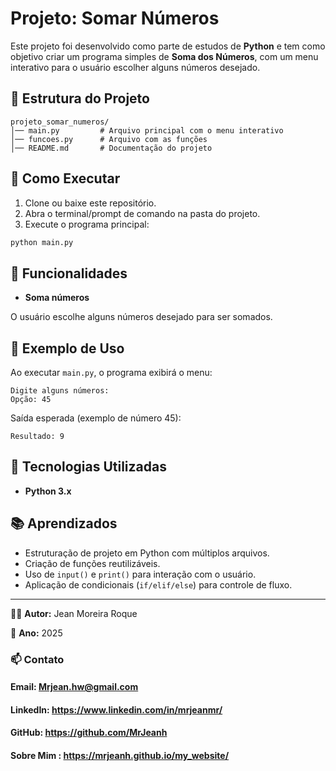# Projeto: Somar Números

Este projeto foi desenvolvido como parte de estudos de **Python** e tem
como objetivo criar um programa simples de **Soma dos Números**, com um menu interativo para o usuário escolher alguns números desejado.

## 📂 Estrutura do Projeto

    projeto_somar_numeros/
    │── main.py         # Arquivo principal com o menu interativo
    │── funcoes.py      # Arquivo com as funções
    │── README.md       # Documentação do projeto

## 🚀 Como Executar

1.  Clone ou baixe este repositório.
2.  Abra o terminal/prompt de comando na pasta do projeto.
3.  Execute o programa principal:

```bash
python main.py
```

## 📌 Funcionalidades

- **Soma números**

O usuário escolhe alguns números desejado para ser somados.

## 📖 Exemplo de Uso

Ao executar `main.py`, o programa exibirá o menu:

    Digite alguns números:
    Opção: 45

Saída esperada (exemplo de número 45):

    Resultado: 9

## 🔧 Tecnologias Utilizadas

- **Python 3.x**

## 📚 Aprendizados

- Estruturação de projeto em Python com múltiplos arquivos.
- Criação de funções reutilizáveis.
- Uso de `input()` e `print()` para interação com o usuário.
- Aplicação de condicionais (`if/elif/else`) para controle de fluxo.

---

👨‍💻 **Autor:** Jean Moreira Roque

📅 **Ano:** 2025

### 📫 Contato

#### Email: Mrjean.hw@gmail.com

#### LinkedIn: https://www.linkedin.com/in/mrjeanmr/

#### GitHub: https://github.com/MrJeanh

#### Sobre Mim : https://mrjeanh.github.io/my_website/
